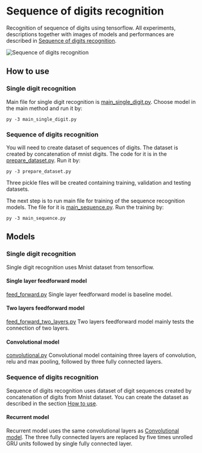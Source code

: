 # Sequence of digits recognition
Recognition of sequence of digits using tensorflow. All experiments, descriptions together with images of models and performances are described in [Sequence of digits recognition](http://petr-marek.com/blog/2017/07/05/sequence-digits-recognition/ "Sequence of digits recognition").

![Sequence of digits recognition](http://petr-marek.com/wp-content/uploads/2017/07/Sn%C3%ADmek-obrazovky-68.png)

## How to use
### Single digit recognition
Main file for single digit recognition is [main_single_digit.py](main_single_digit.py). Choose model in the main method and run it by:
  
    py -3 main_single_digit.py

### Sequence of digits recognition
You will need to create dataset of sequences of digits. The dataset is created by concatenation of mnist digits. The code for it is in the [prepare_dataset.py](prepare_dataset.py). Run it by:

    py -3 prepare_dataset.py

Three pickle files will be created containing training, validation and testing datasets.

The next step is to run main file for training of the sequence recognition models. The file for it is [main_sequence.py](main_sequence.py). Run the training by:

    py -3 main_sequence.py

## Models
### Single digit recognition
Single digit recognition uses Mnist dataset from tensorflow.

#### Single layer feedforward model
[feed_forward.py](feed_forward.py)
Single layer feedforward model is baseline model.

#### Two layers feedforward model
[feed_forward_two_layers.py](feed_forward_two_layers.py)
Two layers feedforward model mainly tests the connection of two layers.

#### Convolutional model
[convolutional.py](convolutional.py)
Convolutional model containing three layers of convolution, relu and max pooling, followed by three fully connected layers.

### Sequence of digits recognition
Sequence of digits recognition uses dataset of digit sequences created by concatenation of digits from Mnist dataset. You can create the dataset as described in the section [How to use](https://github.com/thePetrMarek/SequenceOfDigitsRecognition#how-to-use).

#### Recurrent model
Recurrent model uses the same convolutional layers as [Convolutional model](https://github.com/thePetrMarek/SequenceOfDigitsRecognition#convolutional-model). The three fully connected layers are replaced by five times unrolled GRU units followed by single fully connected layer.
